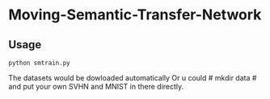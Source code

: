 # Moving-Semantic-Transfer-Network
## Usage
```
python smtrain.py
```

The datasets would be dowloaded automatically Or u could # mkdir data # and put your own SVHN and MNIST in there directly.